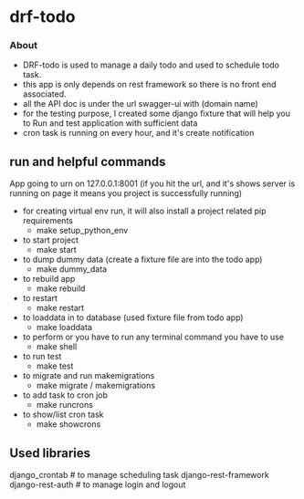 # drf-todo #

### About  ###

* DRF-todo is used to manage a daily todo and used to schedule todo task.
* this app is only depends on rest framework so there is no front end associated.
* all the API doc is under the url swagger-ui with (domain name)
* for the testing purpose, I created some django fixture that will help you to Run and test application with sufficient data
* cron task is running on every hour, and it's create notification 


run and helpful commands
------------
App going to urn on 127.0.0.1:8001 (if you hit the url, and it's shows server is running on page it means you project is successfully running)
* for creating virtual env run, it will also install a project related pip requirements  
    - make setup_python_env
* to start project 
    - make start
* to dump dummy data (create a fixture file are into the todo app)
  - make dummy_data
* to rebuild app
  - make rebuild
* to restart
  - make restart
* to loaddata in to database (used fixture file from todo app)
  - make loaddata
* to perform or you have to run any terminal command you have to use
  - make shell
* to run test 
  - make test
* to migrate and run makemigrations 
  - make migrate / makemigrations
* to  add task to cron job 
  - make runcrons
* to  show/list cron task 
  - make showcrons


Used libraries
-----------------
django_crontab  # to manage scheduling task
django-rest-framework
django-rest-auth # to manage login and logout
